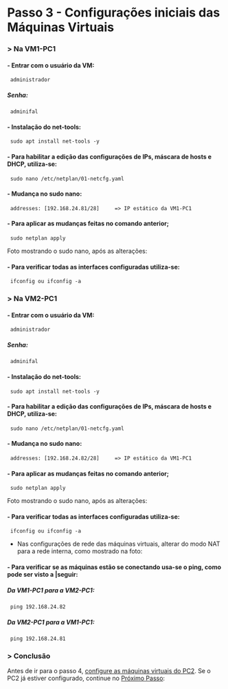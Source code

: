 # Passo 3 - Configurações iniciais das Máquinas Virtuais

### > Na VM1-PC1

#### - Entrar com o usuário da VM:
     administrador
##### Senha:
     adminifal

#### - Instalação do net-tools:
     sudo apt install net-tools -y  
 
#### - Para habilitar a edição das configurações de IPs, máscara de hosts e DHCP, utiliza-se:
     sudo nano /etc/netplan/01-netcfg.yaml

#### - Mudança no sudo nano:
     addresses: [192.168.24.81/28]     => IP estático da VM1-PC1

#### - Para aplicar as mudanças feitas no comando anterior;
     sudo netplan apply
Foto mostrando o sudo nano, após as alterações:

#### - Para verificar todas as interfaces configuradas utiliza-se:
     ifconfig ou ifconfig -a

### > Na VM2-PC1

#### - Entrar com o usuário da VM:
     administrador
##### Senha:
     adminifal

#### - Instalação do net-tools:
     sudo apt install net-tools -y  
 
#### - Para habilitar a edição das configurações de IPs, máscara de hosts e DHCP, utiliza-se:
     sudo nano /etc/netplan/01-netcfg.yaml

#### - Mudança no sudo nano:
     addresses: [192.168.24.82/28]     => IP estático da VM1-PC1

#### - Para aplicar as mudanças feitas no comando anterior;
     sudo netplan apply
Foto mostrando o sudo nano, após as alterações:

#### - Para verificar todas as interfaces configuradas utiliza-se:
     ifconfig ou ifconfig -a

* Nas configurações de rede das máquinas virtuais, alterar do modo NAT para a rede interna, como mostrado na foto:

#### - Para verificar se as máquinas estão se conectando usa-se o ping, como pode ser visto a |seguir:

##### Da VM1-PC1 para a VM2-PC1:
     ping 192.168.24.82
##### Da VM2-PC1 para a VM1-PC1:
     ping 192.168.24.81

### > Conclusão
Antes de ir para o passo 4, [configure as máquinas virtuais do PC2](). Se o PC2 já estiver configurado, continue no [Próximo Passo](https://github.com/Josival/TrabalhoRedes/blob/main/Projeto/PC's/PC1-PC2/Passo4.md):
